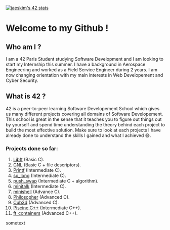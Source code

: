 <!--
**VincentBaron/VincentBaron** is a ✨ _special_ ✨ repository because its `README.md` (this file) appears on your GitHub profile.

Here are some ideas to get you started:

- 🔭 I’m currently working on ...
- 🌱 I’m currently learning ...
- 👯 I’m looking to collaborate on ...
- 🤔 I’m looking for help with ...
- 💬 Ask me about ...
- 📫 How to reach me: ...
- 😄 Pronouns: ...
- ⚡ Fun fact: ...
-->

[![jaeskim's 42 stats](https://badge42.herokuapp.com/api/stats/vbaron)](https://github.com/JaeSeoKim/badge42)

# Welcome to my Github !

## Who am I ?

I am a 42 Paris Student studying Software Development and I am looking to start my Internship this summer. I have a background in Aerospace Engineering and worked as a Field Service Engineer during 2 years. I am now changing orientation with my main interests in Web Developement and Cyber Security.

## What is 42 ?

42 is a peer-to-peer learning Software Developement School which gives us many different projects covering all domains of Software Developement. This school is great in the sense that it teaches you to figure out things out by yourself and spend time understanding the theory behind each project to build the most effective solution. Make sure to look at each projects I have already done to understand the skills I gained and what I achieved :smile:.

### Projects done so far:

1. [Libft](https://github.com/VincentBaron/Libft) (Basic C).
2. [GNL](https://github.com/VincentBaron/GNL) (Basic C + file descriptors).
3. [Printf](https://github.com/VincentBaron/Printf) (Intermediate C).
4. [so_long](https://github.com/VincentBaron/Libft) (Intermediate C).
5. [push_swap](https://github.com/VincentBaron/Libft) (Intermediate C + algorithm).
6. [minitalk](https://github.com/VincentBaron/Libft) (Intermediate C).
7. [minishell](https://github.com/VincentBaron/Libft) (Advance C).
8. [Philosopher](https://github.com/VincentBaron/Libft) (Advanced C).
9. [Cub3d](https://github.com/VincentBaron/Libft) (Advanced C).
10. [Piscine C++](https://github.com/VincentBaron/Libft) (Intermediate C++).
11. [ft_containers](https://github.com/VincentBaron/Libft) (Advanced C++).

sometext
